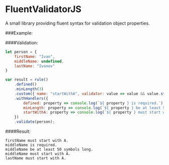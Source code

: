 # FluentValidatorJS
A small library providing fluent syntax for validation object properties.

###Example:

####Validation:

```javascript
let person = {
    firstName: "Ivan",
    middleName: undefined,
    lastName: "Ivanov"
}

var result = rule()
    .defined()
    .minLength(3)
    .custom({ name: "startWithA", validator: value => value && value.startsWith("A")})
    .withHandlers({
        defined: property => console.log(`${ property } is required.`),
        minLength: property => console.log(`${ property } be at least 50 symbols long.`),
        startWithA: property => console.log(`${ property } must start with A.`)
    })
    .validate(person);
```

####Result:

```
firstName must start with A.
middleName is required.
middleName be at least 50 symbols long.
middleName must start with A.
lastName must start with A.
```
